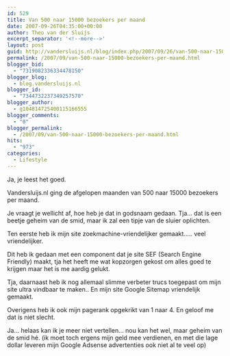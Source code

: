```yaml
---
id: 529
title: Van 500 naar 15000 bezoekers per maand
date: 2007-09-26T04:35:00+00:00
author: Theo van der Sluijs
excerpt_separator: '<!--more-->'
layout: post
guid: http://vandersluijs.nl/blog/index.php/2007/09/26/van-500-naar-15000-bezoekers-per-maand/
permalink: /2007/09/van-500-naar-15000-bezoekers-per-maand.html
blogger_bid:
  - "7319082336334478150"
blogger_blog:
  - blog.vandersluijs.nl
blogger_id:
  - "7344732237349257570"
blogger_author:
  - g104814725400115166555
blogger_comments:
  - "0"
blogger_permalink:
  - /2007/09/van-500-naar-15000-bezoekers-per-maand.html
hits:
  - "973"
categories:
  - Lifestyle
---
```

Ja, je leest het goed. 

Vandersluijs.nl ging de afgelopen maanden van 500 naar 15000 bezoekers per maand. 

Je vraagt je wellicht af, hoe heb je dat in godsnaam gedaan. Tja… dat is een beetje geheim van de smid, maar ik zal een tipje van de sluier oplichten.

Ten eerste heb ik mijn site zoekmachine-vriendelijker gemaakt….. veel vriendelijker. 

Dit heb ik gedaan met een component dat je site SEF (Search Engine Friendly) maakt, tja het heeft me wat kopzorgen gekost om alles goed te krijgen maar het is me aardig gelukt.

Tja, daarnaast heb ik nog allemaal slimme verbeter trucs toegepast om mijn site ultra vindbaar te maken.. En mijn site Google Sitemap vriendelijk gemaakt.

Overigens heb ik ook mijn pagerank opgekrikt van 1 naar 4. En geloof me dat is niet slecht.

Ja… helaas kan ik je meer niet vertellen… nou kan het wel, maar geheim van de smid hé. (ik moet toch ergens mijn geld mee verdienen, en met die lage dollar leveren mijn Google Adsense advertenties ook niet al te veel op)